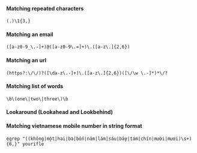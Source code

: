 #### Matching repeated characters

```
(.)\1{3,}
```
#### Matching an email
```
([a-z0-9_\.-]+)@([a-z0-9\.=]+)\.([a-z\.]{2,6})
```
#### Matching an url
```
(https?:\/\/)?([\da-z\.-]+)\.([a-z\.]{2,6})([\/\w \.-]*)*\/?
```
#### Matching list of words
```
\b\(one\|two\|three\)\b
```
#### Lookaround (Lookahead and Lookbehind)

#### Matching vietnamese mobile number in string format
```
egrep "((không|một|hai|ba|bốn|năm|lăm|sáu|bảy|tám|chín|mười|mươi)\s+){6,}" yourifle
```
